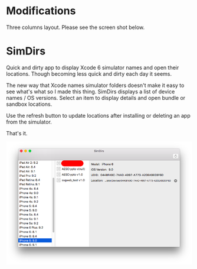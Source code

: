 Modifications
=============

Three columns layout. Please see the screen shot below.

SimDirs
=======

Quick and dirty app to display Xcode 6 simulator names and open their locations. Though becoming less quick and dirty each day it seems.

The new way that Xcode names simulator folders doesn't make it easy to see what's what so I made this thing. SimDirs displays a list of device names / OS versions. Select an item to display details and open bundle or sandbox locations.

Use the refresh button to update locations after installing or deleting an app from the simulator.

That's it.

![Screenshot](https://raw.githubusercontent.com/nickcheng/SimDirs/master/screenshot.png)
